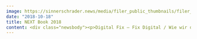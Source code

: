 ```yaml
---
image: https://sinnerschrader.news/media/filer_public_thumbnails/filer_public/7a/76/7a762c13-eb1b-4cb2-9885-7b0610613602/700px_dffd_book.png__480x288_q85_crop_subsampling-2_upscale.png
date: "2018-10-18"
title: NEXT Book 2018
content: <div class="newsbody"><p>Digital Fix – Fix Digital / Wie wir die digitale Welt von Grund auf erneuern können</p><ul><li><strong>Sammelband</strong> mit Beiträgen von Experten und NEXT Sprechern François Chollet, Virginia Dignum, Stephan Dörner, Fifer Garbesi, David Mattin, Pamela Pavliscak, Martin Recke, Tobias Revell, Adam Tinworth und Nika Wiedinger</li><li><strong>Fragestellung&#58;</strong> Wie können die verschiedenen Probleme gelöst werden, vor denen unsere Gesellschaften heute angesichts der digitalen Technologien und ihrer negativen Auswirkungen auf die sozialen Strukturen stehen? Wir glauben nicht, dass es eine einfache Lösung gibt. Daher soll die Anthologie eine Vielzahl von verschiedenen Blickwinkeln bieten.</li></ul><p><u>Hauptbeschreibung</u><br/>Drohen die Heilsversprechen digitaler Technologien ins Gegenteil umzuschlagen? Wie können die verschiedenen Probleme gelöst werden, vor denen unsere Gesellschaften heute angesichts der negativen Auswirkungen der digitalen Revolution stehen? Strategen, Designer, Ingenieure, Forscher, Journalisten, Philosophen, Praktiker, Unternehmer und Künstler stellen in diesem Buch verschiedene Lösungsansätze vor. Ihnen allen ist ein konstruktiver Blick auf die digitale Welt gemeinsam, in der wir heute leben. Herausgegeben von Matthias Schrader und Volker Martens, den Veranstaltern der NEXT Conference in Hamburg. </p><p></p><p><u>Die 10 Autoren</u></p><p><strong>François Chollet</strong></p><ul><li>Softwareingeneur mit Fachgebiet Deep Learning bei Google. Autor von "Deep Learning with Python".</li><li>Thema&#58; Was mich an künstlicher Intelligenz beunruhigt</li></ul><p><strong>Virginia Dignum</strong></p><ul><li>Associate Professor an der Fakultät für Technologie, Politik and Management, Delft University of Technology.</li><li>Thema&#58; With great power comes great responsibility</li></ul><p><strong>Stephan Dörner</strong></p><ul><li>Tech-Journalist, Online-Chefredakteur von t3n</li><li>Thema&#58; Luxusprobleme&#58; Wie das Paradoxon der digitalen Ökonomie überwunden werden kann</li></ul><p><strong>Fifer Garbesi</strong></p><ul><li>Produzentin und Regisseurin von virtueller Realität. Mitbegründerin von ARTandVR</li><li>Thema&#58; Fünf Säulen einer ethischen Immersion</li></ul><p><strong>David Mattin</strong></p><ul><li>Trendforscher in London, Kolumnist für BA Business Life und Contributing Editor der Los Angeles Review of Books</li><li>Thema&#58; Willkommen in der Augmented Modernity</li></ul><p><strong>Pamela Pavliscak</strong></p><ul><li>Gründerin der Designforschungsfirma Change Sciences, Autorin von ‘Designing for Happiness&#58; The User and Business Benefits of Positive Design’</li><li>Thema&#58; Können wir Technologie für Wohlbefinden gestalten?</li></ul><p><strong>Martin Recke</strong></p><ul><li>Mitgründer der NEXT Conference und Redakteur bei SinnerSchrader</li><li>Thema&#58; Digital Fix - Fix Digital</li></ul><p><strong>Tobias Revell</strong></p><ul><li>Künstler und Designer. Mitbegründer der Forschungsberatung Strange Telemetry und des Forschungs- und Kunstprojekts Haunted Machines.</li><li>Thema&#58; Die Imaginationsfalle</li></ul><p><strong>Adam Tinworth</strong></p><ul><li>Wirtschaftsjournalist, Blogger, Berater und Trainer für internationale Medienunternehmen</li><li>Thema&#58; Vom unschuldigen Idealismus zu pragmatischen Lösungen</li></ul><p><strong>Nika Wiedinger</strong></p><ul><li>Wirtschaftsphilosophin, Institut für Wirtschaftsgestaltung</li><li>Thema&#58; No way back? Die Demokratie steht zur Disposition</li></ul><p></p><p><strong>Produktinfo</strong></p><ul><li>Sprachen&#58; Deutsch (Print/E-Book), Englisch (E-Book)</li><li>Design auf Basis der bestehenden Buch-Reihe – Transformationale Produkte, Product Field</li><li>ca. 200 Seiten</li><li>Preis 29,90 EUR</li><li>Erscheinungstermin&#58; 18. Oktober 2018</li></ul><p>Verlag&#58; NEXT FACTORY OTTENSEN</p><p><a class="news-backlink" href="/de/"><svg class="svg-ico svg-ico--arrow-left"><use xlink&#58;href="#arrow-down"></use></svg>Zurück zur Presse Übersicht</a></p></div>
---
```

